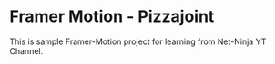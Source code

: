 # Framer Motion - Pizzajoint

This is sample Framer-Motion project for learning from Net-Ninja YT Channel.
